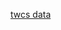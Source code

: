 [twcs data](https://www.kaggle.com/thoughtvector/customer-support-on-twitter/download/pry123qnx1fW36UNxBTm%2Fversions%2FMuTbOxipieZJvjcj8Vph%2Ffiles%2Fsample.csv?datasetVersionNumber=10)
